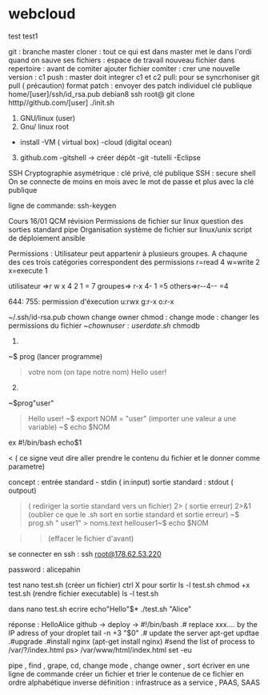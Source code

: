 # webcloud

test
test1

git : branche master 
cloner : tout ce qui est dans master met le dans l'ordi
quand on sauve ses fichiers : espace de travail
nouveau fichier dans repertoire : avant de comiter ajouter fichier
comiter : crer une nouvelle version : c1
push : master doit integrer c1 et c2
pull: pour se syncrhoniser
git pull ( précaution)
format patch : envoyer des patch individuel
clé publique
home/[user]/ssh/id_rsa.pub 
debian8
ssh root@
git clone htttp//github.com/[user]
./init.sh



1) GNU/linux (user)
2) Gnu/ linux root 
- install 
-VM ( virtual box)
-cloud (digital ocean)
3) github.com
-gitshell -> créer dépôt
-git
-tutelli
-Eclipse

SSH
Cryptographie asymétrique : clé privé, clé publique
SSH : secure shell
On se connecte de moins en mois avec le mot de passe et plus avec la clé publique

ligne de commande: 
ssh-keygen

Cours 16/01
QCM révision
Permissions de fichier sur linux
question des sorties standard
pipe
Organisation système de fichier sur linux/unix
script de déploiement 
ansible


Permissions :
Utilisateur peut appartenir à plusieurs groupes. A chaqune des ces trois catégories correspondent des permissions
r=read 4
w=write 2
x=execute 1

utilisateur =>r w x 4 2 1 = 7
groupes=> r-x 4- 1 =5
others=>r--4-- =4

644:
755: permission d'éxecution u:rwx
g:r-x
o:r-x

~/.ssh/id-rsa.pub
chown change owner
chmod : change mode : changer les permissions du fichier
~$chown  user :user date.sh
~$chmodb

1)
~$ prog (lancer programme)
> votre nom  (on tape notre nom)
>Hello user!

2)
~$prog"user"
>Hello user!
~$ export NOM = "user"  (importer une valeur a une variable)
~$ echo $NOM

ex    #!/bin/bash
      echo$1

< ( ce signe veut dire aller prendre le contenu du fichier et le donner comme parametre)

concept : entrée standard - stdin ( in:input)
sortie standard : stdout ( outpout)

> ( rediriger la sortie standard vers un fichier)
2> ( sortie erreur)
2>&1 (oublier ce que le .sh sort en sortie standard et sortie erreur)
~$ prog.sh " user1" > noms.text hellouser1~$ echo $NOM

>> (effacer le fichier d'avant)

se connecter en ssh : 
ssh root@178.62.53.220

password : alicepahin

test 
nano test.sh (créer un fichier)
ctrl X pour sortir
ls -l test.sh 
chmod +x test.sh (rendre fichier executable)
ls -l test.sh

dans nano test.sh 
ecrire echo"Hello"$*
./test.sh "Alice"  
 
 réponse : HelloAlice
   github -> deploy -> #!/bin/bash
   .# replace xxx.... by the IP adress of your droplet
   tail -n +3 "$0"
   .# update the server
   apt-get updtae
   .#upgrade
   .#install nginx (apt-get install nginx)
   #send the list of process to /var/?/index.html
   ps> /var/www/html/index.html
   set -eu
   
   pipe , find , grape, cd, change mode , change owner , sort
   écriver en une ligne de commande créer un fichier et trier le contenue de ce fichier en ordre alphabétique inverse
   définition : infrastruce as a service , PAAS, SAAS
